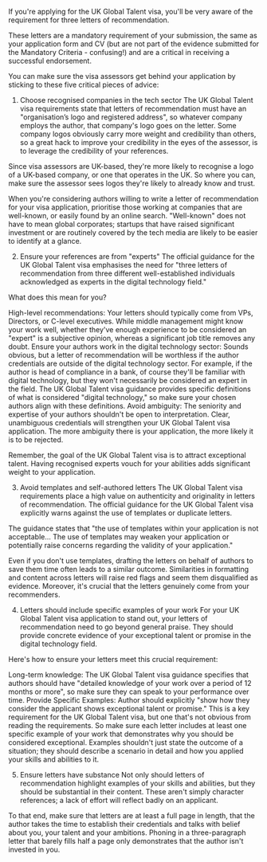 If you're applying for the UK Global Talent visa, you'll be very aware of the requirement for three letters of recommendation.

These letters are a mandatory requirement of your submission, the same as your application form and CV (but are not part of the evidence submitted for the Mandatory Criteria - confusing!) and are a critical in receiving a successful endorsement.

You can make sure the visa assessors get behind your application by sticking to these five critical pieces of advice:

1. Choose recognised companies in the tech sector
   The UK Global Talent visa requirements state that letters of recommendation must have an "organisation’s logo and registered address", so whatever company employs the author, that company's logo goes on the letter. Some company logos obviously carry more weight and credibility than others, so a great hack to improve your credibility in the eyes of the assessor, is to leverage the credibility of your references.

Since visa assessors are UK-based, they're more likely to recognise a logo of a UK-based company, or one that operates in the UK. So where you can, make sure the assessor sees logos they're likely to already know and trust.

When you're considering authors willing to write a letter of recommendation for your visa application, prioritise those working at companies that are well-known, or easily found by an online search. "Well-known" does not have to mean global corporates; startups that have raised significant investment or are routinely covered by the tech media are likely to be easier to identify at a glance.

2. Ensure your references are from "experts"
   The official guidance for the UK Global Talent visa emphasises the need for "three letters of recommendation from three different well-established individuals acknowledged as experts in the digital technology field."

What does this mean for you?

High-level recommendations: Your letters should typically come from VPs, Directors, or C-level executives. While middle management might know your work well, whether they've enough experience to be considered an "expert" is a subjective opinion, whereas a significant job title removes any doubt.
Ensure your authors work in the digital technology sector: Sounds obvious, but a letter of recommendation will be worthless if the author credentials are outside of the digital technology sector. For example, if the author is head of compliance in a bank, of course they'll be familiar with digital technology, but they won't necessarily be considered an expert in the field. The UK Global Talent visa guidance provides specific definitions of what is considered "digital technology," so make sure your chosen authors align with these definitions.
Avoid ambiguity: The seniority and expertise of your authors shouldn't be open to interpretation. Clear, unambiguous credentials will strengthen your UK Global Talent visa application. The more ambiguity there is your application, the more likely it is to be rejected.

Remember, the goal of the UK Global Talent visa is to attract exceptional talent. Having recognised experts vouch for your abilities adds significant weight to your application.

3. Avoid templates and self-authored letters
   The UK Global Talent visa requirements place a high value on authenticity and originality in letters of recommendation. The official guidance for the UK Global Talent visa explicitly warns against the use of templates or duplicate letters.

The guidance states that "the use of templates within your application is not acceptable... The use of templates may weaken your application or potentially raise concerns regarding the validity of your application."

Even if you don't use templates, drafting the letters on behalf of authors to save them time often leads to a similar outcome. Similarities in formatting and content across letters will raise red flags and seem them disqualified as evidence. Moreover, it's crucial that the letters genuinely come from your recommenders.

4. Letters should include specific examples of your work
   For your UK Global Talent visa application to stand out, your letters of recommendation need to go beyond general praise. They should provide concrete evidence of your exceptional talent or promise in the digital technology field.

Here's how to ensure your letters meet this crucial requirement:

Long-term knowledge: The UK Global Talent visa guidance specifies that authors should have "detailed knowledge of your work over a period of 12 months or more", so make sure they can speak to your performance over time.
Provide Specific Examples: Author should explicitly "show how they consider the applicant shows exceptional talent or promise." This is a key requirement for the UK Global Talent visa, but one that's not obvious from reading the requirements. So make sure each letter includes at least one specific example of your work that demonstrates why you should be considered exceptional. Examples shouldn't just state the outcome of a situation; they should describe a scenario in detail and how you applied your skills and abilities to it.

5. Ensure letters have substance
   Not only should letters of recommendation highlight examples of your skills and abilities, but they should be substantial in their content. These aren't simply character references; a lack of effort will reflect badly on an applicant.

To that end, make sure that letters are at least a full page in length, that the author takes the time to establish their credentials and talks with belief about you, your talent and your ambitions. Phoning in a three-paragraph letter that barely fills half a page only demonstrates that the author isn't invested in you.
